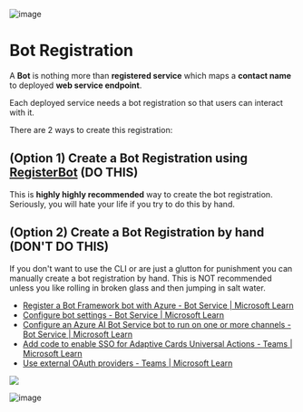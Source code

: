 

![image](https://user-images.githubusercontent.com/17789481/197238565-e3f895d0-6def-4d41-aba2-721d5432b1ef.png)

# Bot Registration

A **Bot** is nothing more than **registered service** which maps a **contact name** to deployed **web service endpoint**.

Each deployed service needs a bot registration so that users can interact with it.

There are 2 ways to create this registration:

## (Option 1) Create a Bot Registration using [RegisterBot](RegisterBot.md) (DO THIS)

This is **highly highly recommended** way to create the bot registration.  Seriously, you will hate your life if you try to do this by hand.


## (Option 2) Create a Bot Registration by hand (DON'T DO THIS)

If you don't want to use the CLI or are just a glutton for punishment you can manually create a bot registration by hand. This is NOT recommended unless you like rolling in broken glass and then jumping in salt water.

* [Register a Bot Framework bot with Azure - Bot Service | Microsoft Learn](https://learn.microsoft.com/en-us/azure/bot-service/bot-service-quickstart-registration?view=azure-bot-service-4.0&tabs=userassigned)
* [Configure bot settings - Bot Service | Microsoft Learn](https://learn.microsoft.com/en-us/azure/bot-service/bot-service-manage-settings?view=azure-bot-service-4.0&tabs=userassigned)
* [Configure an Azure AI Bot Service bot to run on one or more channels - Bot Service | Microsoft Learn](https://learn.microsoft.com/en-us/azure/bot-service/bot-service-manage-channels?view=azure-bot-service-4.0)
* [Add code to enable SSO for Adaptive Cards Universal Actions - Teams | Microsoft Learn](https://learn.microsoft.com/en-us/microsoftteams/platform/task-modules-and-cards/cards/universal-actions-for-adaptive-cards/sso-adaptive-cards-universal-action)
* [Use external OAuth providers - Teams | Microsoft Learn](https://learn.microsoft.com/en-us/microsoftteams/platform/tabs/how-to/authentication/auth-oauth-provider)

![](https://th.bing.com/th/id/R.f1037f1f928a2746502bb3ceec8d8cfe?rik=S488Dd2NjvNmWA&riu=http%3a%2f%2fwww.quickmeme.com%2fimg%2f33%2f3369f8be8f302382586e9f6d08a7b55990ccf6f55dbf3967669588d173b58397.jpg&ehk=qof9fC8Mz%2biZs7WdxOv%2fcSKd%2fIUZHH%2bQE9svmggSHwM%3d&risl=&pid=ImgRaw&r=0&sres=1&sresct=1)

![image](https://user-images.githubusercontent.com/17789481/197365048-6a74c3d5-85cd-4c04-a07a-eef2a46e0ddf.png)
